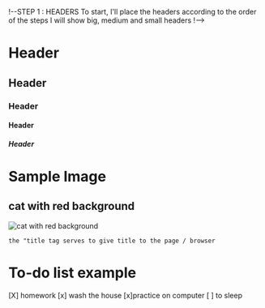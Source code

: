 !--STEP 1 : HEADERS 
To start, I'll place the headers according to the order of the steps
I will show big, medium and small headers
!--> 
# Header <!--This is big header !-->
## Header 
### Header      <!--these are the most variable header sizes!-->
#### Header     
##### Header   

<!--STEP 2 : IMAGES 
In the second step I will show you how to put images in the markdown
!-->

# __Sample Image__

## __cat with red background__
![cat with red background](https://images.unsplash.com/photo-1600272008408-6e05d5aa3e7a?ixlib=rb-4.0.3&ixid=M3wxMjA3fDB8MHxzZWFyY2h8MXx8Z2F0b3xlbnwwfHwwfHx8MA%3D%3D&w=1000&q=80)

<!--STEP 3 : Example of a code
I will give a code example to use in markdown
!-->
```the "title tag serves to give title to the page / browser```

<!--STEP 4 : List Task
!-->
# To-do list example
[X] homework
[x] wash the house
[x]practice on computer
[ ] to sleep
